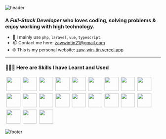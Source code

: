 ![header](https://capsule-render.vercel.app/api?type=venom&color=0:9400D3,100:3b82f6&height=225&section=header&text=Hi%20There%20👋&animation=fadeIn&fontColor=ffffff)
### A _Full-Stack Developer_ who loves coding, solving problems & enjoy working with high technology.

- 🚀 I mainly use `php`, `laravel`, `vue`, `typescript`.
- 📫 Contact me here: <a href="mailto:zawwintin21@gmail.com">
  zawwintin21@gmail.com</a>
- 🌐 This is my personal website: <a href="https://zaw-win-tin.vercel.app/" target="_blank">zaw-win-tin.vercel.app</a>

---

### 🧑🏻‍💻 Here are Skills I have Learnt and Used

<div style="display: flex; flex-wrap: wrap;margin-top: 1rem;">
<img  style="margin: 0.25rem;" width="45" height="45" src="https://cdn.jsdelivr.net/gh/devicons/devicon@latest/icons/php/php-original.svg" width="32" />
<img style="margin: 0.25rem;" width="45" height="45" src="https://cdn.jsdelivr.net/gh/devicons/devicon@latest/icons/laravel/laravel-original.svg" />
<img style="margin: 0.25rem;" width="45" height="45" src="https://cdn.jsdelivr.net/gh/devicons/devicon@latest/icons/vuejs/vuejs-original.svg" />
<img style="margin: 0.25rem;" width="45" height="45" src="https://cdn.jsdelivr.net/gh/devicons/devicon@latest/icons/alpinejs/alpinejs-original.svg" />
<img  style="margin: 0.25rem;" width="45" height="45" src="https://cdn.jsdelivr.net/gh/devicons/devicon@latest/icons/react/react-original.svg" />
<img style="margin: 0.25rem;" width="45" height="45" src="https://cdn.jsdelivr.net/gh/devicons/devicon@latest/icons/typescript/typescript-original.svg" />
<img style="margin: 0.25rem;" width="45" height="45" src="https://cdn.jsdelivr.net/gh/devicons/devicon@latest/icons/javascript/javascript-original.svg" />
<img style="margin: 0.25rem;" width="45" height="45" src="https://cdn.jsdelivr.net/gh/devicons/devicon@latest/icons/jquery/jquery-original.svg" />
<img style="margin: 0.25rem;" width="45" height="45" src="https://cdn.jsdelivr.net/gh/devicons/devicon@latest/icons/csharp/csharp-original.svg" />
<img style="margin: 0.25rem;" width="45" height="45" src="https://cdn.jsdelivr.net/gh/devicons/devicon@latest/icons/unity/unity-original-wordmark.svg" />
<img style="margin: 0.25rem;" width="45" height="45" src="https://cdn.jsdelivr.net/gh/devicons/devicon@latest/icons/html5/html5-original.svg" />
<img style="margin: 0.25rem;" width="45" height="45" src="https://cdn.jsdelivr.net/gh/devicons/devicon@latest/icons/css3/css3-original.svg" />
<img style="margin: 0.25rem;" width="45" height="45" src="https://cdn.jsdelivr.net/gh/devicons/devicon@latest/icons/sass/sass-original.svg" />
<img style="margin: 0.25rem;" width="45" height="45" src="https://cdn.jsdelivr.net/gh/devicons/devicon@latest/icons/tailwindcss/tailwindcss-original.svg" />
<img style="margin: 0.25rem;" width="45" height="45" src="https://cdn.jsdelivr.net/gh/devicons/devicon@latest/icons/bootstrap/bootstrap-original.svg" />
<img style="margin: 0.25rem;" width="45" height="45" src="https://cdn.jsdelivr.net/gh/devicons/devicon@latest/icons/mysql/mysql-original-wordmark.svg" />
<img style="margin: 0.25rem;" width="45" height="45" src="https://cdn.jsdelivr.net/gh/devicons/devicon@latest/icons/postgresql/postgresql-original-wordmark.svg" />
<img style="margin: 0.25rem;" width="45" height="45" src="https://cdn.jsdelivr.net/gh/devicons/devicon@latest/icons/docker/docker-plain.svg" />
<img style="margin: 0.25rem;" width="45" height="45" src="https://cdn.jsdelivr.net/gh/devicons/devicon@latest/icons/vagrant/vagrant-original.svg" />
<img style="margin: 0.25rem;" width="45" height="45" src="https://cdn.jsdelivr.net/gh/devicons/devicon@latest/icons/git/git-original.svg" />
<img style="margin: 0.25rem;" width="45" height="45" src="https://cdn.jsdelivr.net/gh/devicons/devicon@latest/icons/vercel/vercel-original-wordmark.svg" />
</div>

![footer](https://capsule-render.vercel.app/api?type=waving&color=0:9400D3,100:3b82f6&height=120&section=footer)

<!--
**ZawWinTin/ZawWinTin** is a ✨ _special_ ✨ repository because its `README.md` (this file) appears on your GitHub profile.

Here are some ideas to get you started:

- 🔭 I’m currently working on ...
- 🌱 I’m currently learning ...
- 👯 I’m looking to collaborate on ...
- 🤔 I’m looking for help with ...
- 💬 Ask me about ...
- 📫 How to reach me: ...
- 😄 Pronouns: ...
- ⚡ Fun fact: ...
  -->
